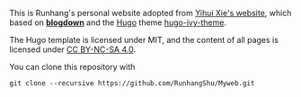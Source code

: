 This is Runhang's personal website adopted from [Yihui Xie's website](https://github.com/yihui/yihui.org), which based on [**blogdown**](https://github.com/rstudio/blogdown) and the [Hugo](https://gohugo.io) theme [hugo-ivy-theme](https://github.com/yihui/hugo-ivy). 

The Hugo template is licensed under MIT, and the content of all pages is licensed under [CC BY-NC-SA 4.0](http://creativecommons.org/licenses/by-nc-sa/4.0/).

You can clone this repository with 

```
git clone --recursive https://github.com/RunhangShu/Myweb.git
```

